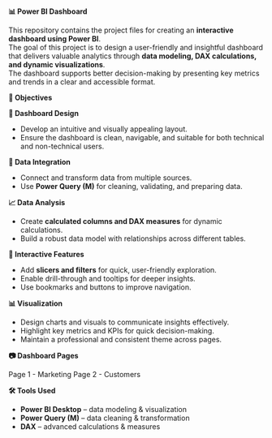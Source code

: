 **📊 Power BI Dashboard**

This repository contains the project files for creating an **interactive dashboard using Power BI**.  
The goal of this project is to design a user-friendly and insightful dashboard that delivers valuable analytics through **data modeling, DAX calculations, and dynamic visualizations**.  
The dashboard supports better decision-making by presenting key metrics and trends in a clear and accessible format.

 **🎯 Objectives**

**📌 Dashboard Design**
- Develop an intuitive and visually appealing layout.  
- Ensure the dashboard is clean, navigable, and suitable for both technical and non-technical users.  

 **🔄 Data Integration**
- Connect and transform data from multiple sources.  
- Use **Power Query (M)** for cleaning, validating, and preparing data.  

 **📈 Data Analysis**
- Create **calculated columns and DAX measures** for dynamic calculations.  
- Build a robust data model with relationships across different tables.  

 **🧩 Interactive Features**
- Add **slicers and filters** for quick, user-friendly exploration.  
- Enable drill-through and tooltips for deeper insights.  
- Use bookmarks and buttons to improve navigation.  

 **📊 Visualization**
- Design charts and visuals to communicate insights effectively.  
- Highlight key metrics and KPIs for quick decision-making.  
- Maintain a professional and consistent theme across pages.  

**📷 Dashboard Pages**

 Page 1 - Marketing
 Page 2 - Customers

**🛠️ Tools Used**
- **Power BI Desktop** – data modeling & visualization  
- **Power Query (M)** – data cleaning & transformation  
- **DAX** – advanced calculations & measures  
